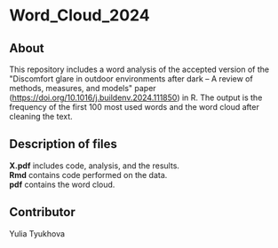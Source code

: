 # Word_Cloud_2024
## About
This repository includes a word analysis of the accepted version of the "Discomfort glare in outdoor environments after dark – A review of methods, measures, and models" paper (https://doi.org/10.1016/j.buildenv.2024.111850) in R. The output is the frequency of the first 100 most used words and the word cloud after cleaning the text. 

## Description of files
**X.pdf** includes code, analysis, and the results.  
**Rmd** contains code performed on the data.  
**pdf** contains the word cloud.

## Contributor
Yulia Tyukhova
